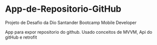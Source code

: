 # App-de-Repositorio-GitHub

Projeto de Desafio da Dio Santander Bootcamp Mobile Developer

App para expor repositorio do github. Usado conceitos de MVVM, Api do gitHub e retrofit
